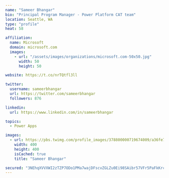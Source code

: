 ```yaml
---
name: "Sameer Bhangar"
bio: "Principal Program Manager - Power Platform CAT team"
location: Seattle, WA
type: "profile"
heat: 58

affiliation:
  name: Microsoft
  domain: microsoft.com
  images:
    - url: "/assets/images/organizations/microsoft.com-50x50.jpg"
      width: 50
      height: 50

website: https://t.co/nrTQtfl3ll

twitter:
  username: sameerbhangar
  url: https://twitter.com/sameerbhangar
  followers: 876

linkedin:
  url: https://www.linkedin.com/in/sameerbhangar

topics:
  - Power Apps

images:
  - url: https://pbs.twimg.com/profile_images/378800000719674009/a36fe7ddfab1778b76e5793772e43798_400x400.jpeg
    width: 400
    height: 400
    isCached: true
    title: "Sameer Bhangar"

secured: "3NEhqXVVXWI2zTZP7ODo1PMa7wajDFscvZGLZu0Ei98SAibr57VFr5PaFkKrcxejN3P6A+MnpkOjmRaKnvFtEJViZrfqRKSukFXfLjMRxyLvDVusuaCzmW3tuf8v/nuRk9VOzcUCowtcdiNi/tRaYW5Os0PdRV/DI40PpCxmdHCsN38qHn/GtUSKgF9jf+mtg5zj06wVQD1t0zbef08SkXS31gLIOE+sn5PQArxy94eBw5TKmpsPOEMltAgm31r7korZqwwHEGyTNqDTrh6tZiaYVrf6K1cxYPi3JaEn384tj/tlP2q8W94N+87UD/TcM2f/D3KvmC0P1zBMk4TDTJRDK2jC7Ii9ZIWhYJVHYaygkum8v8zEGW/LxbuvD+hwAJdRmkJvGwkCDClei0WRmw==;QSbqZNl2tOqOvCEVxipGcw=="
---
```


